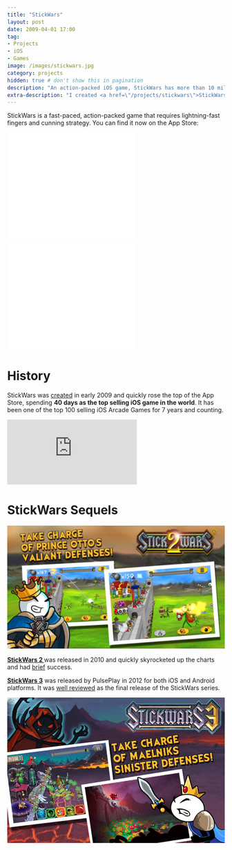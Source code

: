 ```yaml
---
title: "StickWars"
layout: post
date: 2009-04-01 17:00
tag:
- Projects
- iOS
- Games
image: /images/stickwars.jpg
category: projects
hidden: true # don't show this in pagination
description: "An action-packed iOS game, StickWars has more than 10 million players worldwide"
extra-description: "I created <a href=\"/projects/stickwars\">StickWars</a> while completing college and commissioning in the Navy."
---
```


StickWars is a fast-paced, action-packed game that requires lightning-fast fingers and cunning strategy. You can find it now on the App Store:

<div class="side-by-side text-center">
	<div class="toleft">
		<iframe src="//banners.itunes.apple.com/banner.html?partnerId=&aId=11l9ZB&bt=catalog&t=catalog_white&id=309527804&c=us&l=en-US&w=300&h=250&store=apps" frameborder="0" style="overflow-x:hidden;overflow-y:hidden;width:300px;height:250px;border:0px"></iframe>
	</div>
	<div class="toright">
		<iframe src="//banners.itunes.apple.com/banner.html?partnerId=&aId=11l9ZB&bt=catalog&t=catalog_white&id=309528712&c=us&l=en-US&w=300&h=250&store=apps" frameborder="0" style="overflow-x:hidden;overflow-y:hidden;width:300px;height:250px;border:0px"></iframe>
	</div>
</div>

# History

StickWars was [created](/blog/creating-stickwars) in early 2009 and quickly rose the top of the App Store, spending **40 days as the top selling iOS game in the world**. It has been one of the top 100 selling iOS Arcade Games for 7 years and counting.

<div class="iframe-wrapper">
	<iframe src="https://www.youtube.com/embed/ihbTGrFlugU" frameborder="0" allowFullScreen></iframe>
</div>

# StickWars Sequels

<div class="side-by-side">
	<div class="toleft">
		<img class="image" src="/images/stickwars-2.jpeg" alt="StickWars 2">
	</div>
	<div class="toright">
		<p><a href="https://itunes.apple.com/us/app/stickwars-2/id634536667?mt=8&ign-mpt=uo%3D4"><strong>StickWars 2 </strong></a> was released in 2010 and quickly skyrocketed up the charts and had <a href="https://www.commonsensemedia.org/app-reviews/stickwars-2">brief</a> success.</p>
	</div>
</div>

<div class="side-by-side">
	<div class="toleft">
		<p><a href="https://itunes.apple.com/us/app/stickwars-3/id509096388?mt=8"><strong>StickWars 3</strong></a> was released by PulsePlay in 2012 for both iOS and Android platforms. It was <a href="http://www.148apps.com/reviews/stickwars-3-review/">well reviewed</a> as the final release of the StickWars series.</p>
	</div>
	<div class="toright">
		<img class="image" src="/images/stickwars-3.jpeg" alt="StickWars 3">
	</div>
</div>
